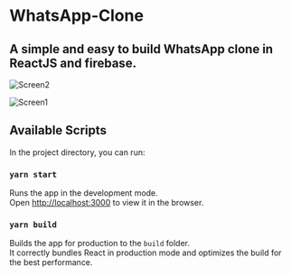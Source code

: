# WhatsApp-Clone
## A simple and easy to build WhatsApp clone in ReactJS and firebase.

![Screen2](https://raw.githubusercontent.com/drivecrux/WhatsApp-Clone/master/Screenshot2.PNG)

![Screen1](https://raw.githubusercontent.com/drivecrux/WhatsApp-Clone/master/Screenshot1.PNG)

## Available Scripts

In the project directory, you can run:

### `yarn start`

Runs the app in the development mode.<br />
Open [http://localhost:3000](http://localhost:3000) to view it in the browser.

### `yarn build`

Builds the app for production to the `build` folder.<br />
It correctly bundles React in production mode and optimizes the build for the best performance.
